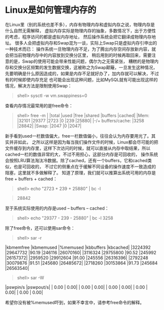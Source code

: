 Linux是如何管理内存的
=====
在Linux里（别的系统也差不多），内存有物理内存和虚拟内存之说，物理内存是什么自然无需解释，
虚拟内存实际是物理内存的抽象，多数情况下，出于方便性的考虑，程序访问的都是虚拟内存地址，
然后操作系统会把它翻译成物理内存地址。
很多人会把虚拟内存和Swap混为一谈，实际上Swap只是虚拟内存引申出的一种技术而已：
操作系统一旦物理内存不足，为了腾出内存空间存放新内容，就会把当前物理内存中的内容放到交换分区里，
稍后用到的时候再取回来，需要注意的是，Swap的使用可能会带来性能问题，偶尔为之无需紧张，
糟糕的是物理内存和交换分区频繁的发生数据交换，这被称之为Swap颠簸，一旦发生这种情况，
先要明确是什么原因造成的，如果是内存不足就好办了，加内存就可以解决，不过有的时候即使内存充足
也可能会出现这种问题，比如MySQL就有可能出现这样的情况，解决方法是限制使用Swap：


> shell> sysctl -w vm.swappiness=0

查看内存情况最常用的是free命令：

>shell> free -m
|             |total       |used       |free     |shared    |buffers     |cached|
|Mem:         |32101       |29377      |2723     |0         |239         |25880|
|-/+ buffers/cache:       |3258      |28842|
|Swap:         |2047          |0       |2047|


新手看到used一栏数值偏大，free一栏数值偏小，往往会认为内存要用光了。其实并非如此，
之所以这样是因为每当我们操作文件的时候，Linux都会尽可能的把文件缓存到内存里，这样下次访问的时候，就可以直接从内存中取结果，所以cached一栏的数值非常的大，不过不用担心，这部分内存是可回收的，
操作系统会按照LRU算法淘汰冷数据。除了cached，还有一个buffers，它和cached类似，也是可回收的，
不过它的侧重点在于缓解不同设备的操作速度不一致造成的阻塞，这里就不多做解释了。
知道了原理，我们就可以推算出系统可用的内存是free + buffers + cached：


 > shell> echo "2723 + 239 + 25880" | bc -l

> 28842

至于系统实际使用的内存是used – buffers – cached：

> shell> echo "29377 - 239 - 25880" | bc -l
> 3258


除了free命令，还可以使用sar命令：

> shell> sar -r

|kbmemfree |kbmemused  |%memused |kbbuffers  |kbcached|
  |3224392  |29647732     |90.19    |246116  |26070160|
  |3116324  |29755800     |90.52    |245992  |26157372|
  |2959520  |29912604     |91.00    |245556  |26316396|
  |2792248  |30079876     |91.51    |245680  |26485672|
  |2718260  |30153864     |91.73    |245684  |26563540|

> shell> sar -W

|pswpin/s |pswpout/s|
  |  0.00     | 0.00|
  |  0.00     | 0.00|
  |  0.00     | 0.00|
  |  0.00     | 0.00|
  |  0.00     | 0.00|


  
希望你没有被%memused吓到，如果不幸言中，请参考free命令的解释。
